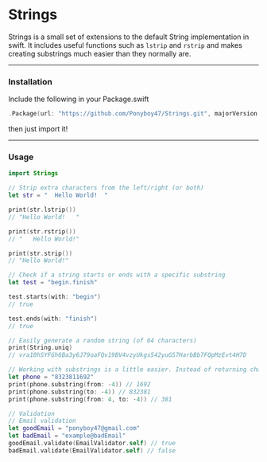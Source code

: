 # Strings

Strings is a small set of extensions to the default String implementation in swift. It includes useful functions such as `lstrip` and `rstrip` and makes creating substrings much easier than they normally are.

---
### Installation

Include the following in your Package.swift
```swift
.Package(url: "https://github.com/Ponyboy47/Strings.git", majorVersion: 0)
```

then just import it!

---
### Usage

```swift
import Strings

// Strip extra characters from the left/right (or both)
let str = "  Hello World!  "

print(str.lstrip())
// "Hello World!   "

print(str.rstrip())
// "   Hello World!"

print(str.strip())
// "Hello World!"

// Check if a string starts or ends with a specific substring
let test = "begin.finish"

test.starts(with: "begin")
// true

test.ends(with: "finish")
// true

// Easily generate a random string (of 64 characters)
print(String.uniq)
// vra10hSYFGh6Ba3y6J79oaFQv19BV4vzyUkgs542yuGS7HarbBb7FQpMzEvt4H7D

// Working with substrings is a little easier. Instead of returning character arrays or slices or anything, we just return a new String
let phone = "8323811692"
print(phone.substring(from: -4)) // 1692
print(phone.substring(to: -4)) // 832381
print(phone.substring(from: 4, to: -4)) // 381

// Validation
// Email validation
let goodEmail = "ponyboy47@gmail.com"
let badEmail = "example@badEmail"
goodEmail.validate(EmailValidator.self) // true
badEmail.validate(EmailValidator.self) // false
```
